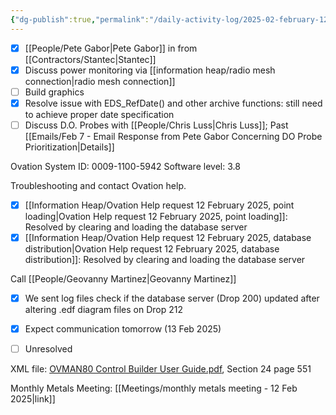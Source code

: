 ```yaml
---
{"dg-publish":true,"permalink":"/daily-activity-log/2025-02-february-12/","noteIcon":"","created":"2025-02-12T07:59:52.864-06:00"}
---
```


- [x]  [[People/Pete Gabor\|Pete Gabor]] in from [[Contractors/Stantec\|Stantec]]
- [x] Discuss power monitoring via [[information heap/radio mesh connection\|radio mesh connection]]
- [ ] Build graphics
- [x] Resolve issue with EDS_RefDate() and other archive functions: still need to achieve proper date specification
- [ ] Discuss D.O. Probes with [[People/Chris Luss\|Chris Luss]]; Past [[Emails/Feb 7 - Email Response from Pete Gabor Concerning DO Probe Prioritization\|Details]]

Ovation System ID: 0009-1100-5942
Software level: 3.8

Troubleshooting and contact Ovation help.
- [x] [[Information Heap/Ovation Help request 12 February 2025, point loading\|Ovation Help request 12 February 2025, point loading]]: Resolved by clearing and loading the database server
- [x] [[Information Heap/Ovation Help request 12 February 2025, database distribution\|Ovation Help request 12 February 2025, database distribution]]: Resolved by clearing and loading the database server

Call [[People/Geovanny Martinez\|Geovanny Martinez]]
- [x] We sent log files check if the database server (Drop 200) updated after altering .edf diagram files on Drop 212 
- [x] Expect communication tomorrow (13 Feb 2025)
- [ ] Unresolved


XML file: [OVMAN80 Control Builder User Guide.pdf](file:///C:/Users/george.bennett/Downloads/OVMAN80%20Control%20Builder%20User%20Guide.pdf), Section 24 page 551

Monthly Metals Meeting: [[Meetings/monthly metals meeting - 12 Feb 2025\|link]]